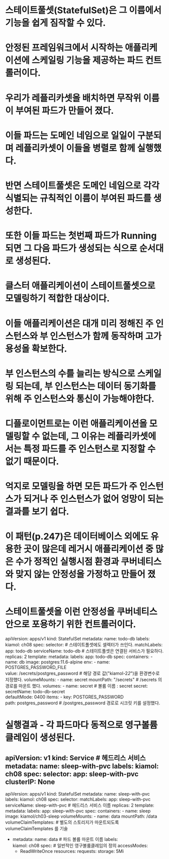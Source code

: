 <!-- 스테이트풀셋 이용한 안정성 모델링 -->
# 스테이트풀셋(StatefulSet)은 그 이름에서 기능을 쉽게 짐작할 수 있다.
# 안정된 프레임워크에서 시작하는 애플리케이션에 스케일링 기능을 제공하는 파드 컨트롤러이다.
# 우리가 레플리카셋을 배치하면 무작위 이름이 부여된 파드가 만들어 졌다.
# 이들 파드는 도메인 네임으로 일일이 구분되며 레플리카셋이 이들을 병렬로 함께 실행했다.

# 반면 스테이트풀셋은 도메인 네임으로 각각 식별되는 규칙적인 이름이 부여된 파드를 생성한다.
# 또한 이들 파드는 첫번째 파드가 Running 되면 그 다음 파드가 생성되는 식으로 순서대로 생성된다.

# 클스터 애플리케이션이 스테이트풀셋으로 모델링하기 적합한 대상이다.
# 이들 애플리케이션은 대개 미리 정해진 주 인스턴스와 부 인스턴스가 함께 동작하며 고가용성을 확보한다.
# 부 인스턴스의 수를 늘리는 방식으로 스케일링 되는데, 부 인스턴스는 데이터 동기화를 위해 주 인스턴스와 통신이 가능해야한다.
# 디플로이먼트로는 이런 애플리케이션을 모델링할 수 없는데, 그 이유는 레플리카셋에서는 특정 파드를 주 인스턴스로 지정할 수 없기 때문이다.
# 억지로 모델링을 하면 모든 파드가 주 인스턴스가 되거나 주 인스턴스가 없어 엉망이 되는 결과를 보기 쉽다.

# 이 패턴(p.247)은 데이터베이스 외에도 유용한 곳이 많은데 레거시 애플리케이션 중 많은 수가 정적인 실행시점 환경과 쿠버네티스와 맞지 않는 안정성을 가정하고 만들어 졌다.

# 스테이트풀셋을 이런 안정성을 쿠버네티스 안으로 포용하기 위한 컨트롤러이다.

<!-- 기본적인 스테이트풀셋 -->
<!-- Todo : todo-db.yaml -->
apiVersion: apps/v1
kind: StatefulSet
metadata:
  name: todo-db
  labels:
    kiamol: ch08
spec:
  selector:               # 스테이트풀셋에도 셀렉터가 쓰인다.
    matchLabels:
      app: todo-db
  serviceName: todo-db    # 스테이트풀셋은 연결된 서비스가 필요하다.
  replicas: 2
  template:
    metadata:
      labels:
        app: todo-db
    spec:
      containers:
        - name: db
          image: postgres:11.6-alpine
          env:
          - name: POSTGRES_PASSWORD_FILE              
            value: /secrets/postgres_password     # 해당 경로 값("kiamol-2*2*")을 환경변수로 지정했다.
          volumeMounts:
            - name: secret
              mountPath: "/secrets"               # /secrets 의 경로를 마운트 했다.
      volumes:
        - name: secret                            # 볼륨 이름 : secret
          secret:
            secretName: todo-db-secret            
            defaultMode: 0400
            items:
            - key: POSTGRES_PASSWORD              
              path: postgres_password             # /postgres_password 경로로 시크릿 키를 설정했다.

<!-- + 볼륨클레임템플릿 -->
# 실행결과 - 각 파드마다 동적으로 영구볼륨클레임이 생성된다.
<!-- Todo : with-pvc.yaml -->
apiVersion: v1
kind: Service                  # 헤드리스 서비스
metadata:
  name: sleep-with-pvc
  labels:
    kiamol: ch08
spec:
  selector:
    app: sleep-with-pvc
  clusterIP: None
---
apiVersion: apps/v1
kind: StatefulSet
metadata:
  name: sleep-with-pvc
  labels:
    kiamol: ch08
spec:
  selector:
    matchLabels:
      app: sleep-with-pvc
  serviceName: sleep-with-pvc     # 헤드리스 서비스 이름
  replicas: 2
  template:
    metadata:
      labels:
        app: sleep-with-pvc
    spec:
      containers:
        - name: sleep
          image: kiamol/ch03-sleep
          volumeMounts:
            - name: data
              mountPath: /data
  volumeClaimTemplates:            # 별도의 스토리지가 마운트되도록 volumeClaimTemplates 를 기술
  - metadata:
      name: data                   # 파드 볼륨 마운트 이름
      labels:               
        kiamol: ch08
    spec:                          # 일반적인 영구볼륨클레임의 정의
      accessModes: 
       - ReadWriteOnce
      resources:
        requests:
          storage: 5Mi
